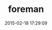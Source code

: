 ---
layout: post
title:  "foreman"
repo:   "ddollar/foreman"
date:   2015-02-18 17:29:09
gemurl: http://github.com/ddollar/foreman
---